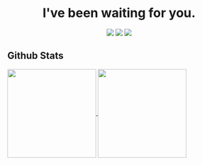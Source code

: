 # <div align="center">I've been waiting for you.</div>  

<div align="center">
<img src=https://img.shields.io/badge/C%2B%2B-black?&style=for-the-badge&logo=cplusplus&logoColor=white />
<img src=https://img.shields.io/badge/C%23-black?&style=for-the-badge&logo=csharp&logoColor=white />
<img src=https://img.shields.io/badge/Unity-black?&style=for-the-badge&logo=unity&logoColor=white />
</div>  

## Github Stats  

<a href="https://github.com/anuraghazra/github-readme-stats">
  <img height=200 align="center" src="https://github-readme-stats.vercel.app/api?username=morsiusiurandum&count_private=true&show_icons=true&theme=transparent" />
</a>
<a href="https://github.com/anuraghazra/convoychat">
  <img height=200 align="center" src="https://github-readme-stats.vercel.app/api/top-langs?username=morsiusiurandum&theme=transparent&layout=compact&langs_count=8&card_width=320" />
</a>
